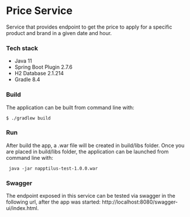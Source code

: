 # Price Service

Service that provides endpoint to get the price to apply for a specific product and brand in a given date and hour. 

### Tech stack
- Java 11
- Spring Boot Plugin 2.7.6
- H2 Database 2.1.214
- Gradle 8.4

### Build

The application can be built from command line with:
```shell
$ ./gradlew build
```

### Run

After build the app, a .war file will be created in build/libs folder.
Once you are placed in build/libs folder, the application can be launched from command line with:
```shell
 java -jar napptilus-test-1.0.0.war
```

### Swagger

The endpoint exposed in this service can be tested via swagger in the following url, after the app was started:
http://localhost:8080/swagger-ui/index.html.